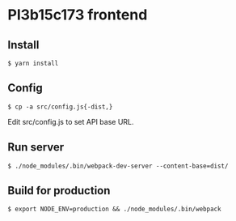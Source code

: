 # Pl3b15c173 frontend

## Install

```
$ yarn install
```


## Config

```
$ cp -a src/config.js{-dist,}
```

Edit src/config.js to set API base URL.


## Run server

```
$ ./node_modules/.bin/webpack-dev-server --content-base=dist/
```


## Build for production

```
$ export NODE_ENV=production && ./node_modules/.bin/webpack
```